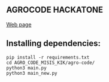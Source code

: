 ## AGROCODE HACKATONE
[Web page](http://20.120.103.10/)
## Installing dependencies:
```
pip install -r requirements.txt 
cd AGRO_CODE_MISIS_KIK/agro-code/
python3 main.py
python3 main_new.py
```
